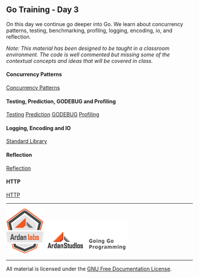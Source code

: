 ## Go Training - Day 3
On this day we continue go deeper into Go. We learn about concurrency patterns, testing, benchmarking, profilng, logging, encoding, io, and reflection.

*Note: This material has been designed to be taught in a classroom environment. The code is well commented but missing some of the contextual concepts and ideas that will be covered in class.*

#### Concurrency Patterns
[Concurrency Patterns](../08-concurrency_patterns/readme.md)

#### Testing, Prediction, GODEBUG and Profiling
[Testing](../09-testing/01-testing/readme.md)
[Prediction](../09-testing/02-prediction/readme.md)
[GODEBUG](../09-testing/03-godebug/readme.md)
[Profiling](../09-testing/04-profiling/readme.md)

#### Logging, Encoding and IO
[Standard Library](../10-standard_library/readme.md)

#### Reflection
[Reflection](../11-reflection/readme.md)

#### HTTP
[HTTP](../12-http/readme.md)

___
[![Ardan Labs](images/ggt_logo.png)](http://www.ardanlabs.com)
[![Ardan Studios](images/ardan_logo.png)](http://www.ardanstudios.com)
[![GoingGo Blog](images/ggb_logo.png)](http://www.goinggo.net)
___
All material is licensed under the [GNU Free Documentation License](https://github.com/ArdanStudios/gotraining/blob/master/LICENSE).